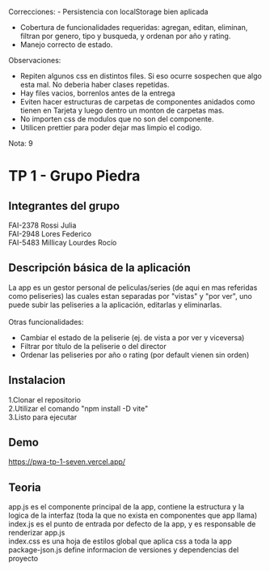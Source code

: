 Correcciones:
    - Persistencia con localStorage bien aplicada
- Cobertura de funcionalidades requeridas: agregan, editan, eliminan, filtran por genero, tipo y busqueda, y ordenan por año y rating.
- Manejo correcto de estado.

Observaciones:
- Repiten algunos css en distintos files. Si eso ocurre sospechen que algo esta mal. No deberia haber clases repetidas.
- Hay files vacios, borrenlos antes de la entrega
- Eviten hacer estructuras de carpetas de componentes anidados como tienen en Tarjeta y luego dentro un monton de carpetas mas. 
- No importen css de modulos que no son del componente.
- Utilicen prettier para poder dejar mas limpio el codigo.

Nota: 9

# TP 1 - Grupo Piedra

## Integrantes del grupo

FAI-2378 Rossi Julia <br/>
FAI-2948 Lores Federico <br/>
FAI-5483 Millicay Lourdes Rocío <br/>

## Descripción básica de la aplicación 

La app es un gestor personal de peliculas/series (de aqui en mas referidas como peliseries) las cuales estan separadas por "vistas" y "por ver", uno puede subir las peliseries a la aplicación, editarlas y eliminarlas.<br/><br/>
Otras funcionalidades: <br/>
- Cambiar el estado de la peliserie (ej. de vista a por ver y viceversa)<br/>
- Filtrar por título de la peliserie o del director <br/>
- Ordenar las peliseries por año o rating (por default vienen sin orden) <br/>

## Instalacion

1.Clonar el repositorio<br>
2.Utilizar el comando "npm install -D vite"<br>
3.Listo para ejecutar<br>

## Demo

https://pwa-tp-1-seven.vercel.app/

## Teoria
app.js es el componente principal de la app, contiene la estructura y la logica de la interfaz (toda la que no exista en componentes que app llama)<br>
index.js es el punto de entrada por defecto de la app, y es responsable de renderizar app.js<br>
index.css es una hoja de estilos global que aplica css a toda la app<br>
package-json.js define informacion de versiones y dependencias del proyecto<br>
